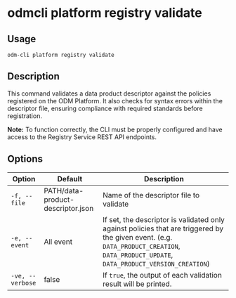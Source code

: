 # odmcli platform registry validate

## Usage

`odm-cli platform registry validate`

## Description

This command validates a data product descriptor against the policies registered on the ODM Platform. It also checks for
syntax errors within the descriptor file, ensuring compliance with required standards before registration.

**Note:** To function correctly, the CLI must be properly configured and have access to the Registry Service REST API
endpoints.

## Options

| Option           | Default                           | Description                                                                                                                                                                             |
|------------------|-----------------------------------|-----------------------------------------------------------------------------------------------------------------------------------------------------------------------------------------|
| `-f, --file`     | PATH/data-product-descriptor.json | Name of the descriptor file to validate                                                                                                                                                 |
| `-e, --event`    | All event                         | If set, the descriptor is validated only against policies that are triggered by the given event. (e.g. `DATA_PRODUCT_CREATION`, `DATA_PRODUCT_UPDATE`, `DATA_PRODUCT_VERSION_CREATION`) |
| `-ve, --verbose` | false                             | If `true`, the output of each validation result will be printed.                                                                                                                        |

